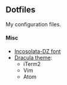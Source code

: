 ## Dotfiles

My configuration files.

#### Misc
- [Incosolata-DZ font](http://nodnod.net/2009/feb/12/adding-straight-single-and-double-quotes-inconsola/)
- [Dracula theme](https://draculatheme.com/):
  - iTerm2
  - Vim
  - Atom
